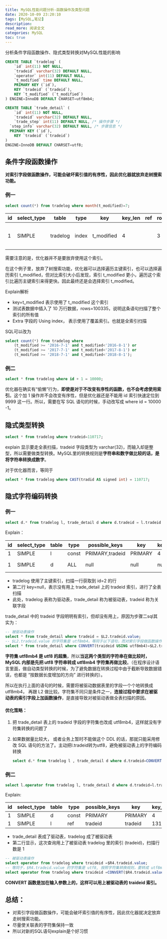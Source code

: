 ```yaml
---
title: MySQL性能问题分析-函数操作及类型问题
date: 2020-10-09 23:20:10
tags: [MySQL,笔记]
description: 
read_more: 阅读全文
categories: MySQL
toc: true
---
```



分析条件字段函数操作、隐式类型转换对MySQL性能的影响
<!--more-->


```sql
CREATE TABLE `tradelog` (
	`id` int(11) NOT NULL,
	`tradeid` varchar(32) DEFAULT NULL,
	`operator` int(11) DEFAULT NULL, 
	`t_modified` time DEFAULT NULL,
	PRIMARY KEY (`id`),
	KEY `tradeid` (`tradeid`),
	KEY `t_modified` (`t_modified`)
) ENGINE=InnoDB DEFAULT CHARSET=utf8mb4;

CREATE TABLE `trade_detail` (
	`id` int(11) NOT NULL,
	`tradeid` varchar(32) DEFAULT NULL,
	`trade_step` int(11) DEFAULT NULL, /* 操作步骤 */ 
  `step_info` varchar(32) DEFAULT NULL, /* 步骤信息 */ 
  PRIMARY KEY (`id`),
	KEY `tradeid` (`tradeid`)
)
ENGINE=InnoDB DEFAULT CHARSET=utf8;

```

## 条件字段函数操作

**对索引字段做函数操作，可能会破坏索引值的有序性，因此优化器就放弃走树搜索功能。**

### 例一

```sql
select count(*) from tradelog where month(t_modified)=7;
```

| id   | select_type | table    | type  | key        | key_len | ref  | rows | filtered | Extra                    |
| ---- | ----------- | -------- | ----- | ---------- | ------- | ---- | ---- | -------- | ------------------------ |
| 1    | SIMPLE      | tradelog | index | t_modified | 4       |      | 3    | 100      | Using where; Using index |

需要注意的是，优化器并不是要放弃使用这个索引。

在这个例子里，放弃了树搜索功能，优化器可以选择遍历主键索引，也可以选择遍历索引 t_modified，但对比索引大小后发现，索引 t_modified 更小，遍历这个索引比遍历主键索引来得更快。因此最终还是会选择索引 t_modified。

Explain解析

+ key=t_modified 表示使用了 t_modified 这个索引
+ 测试表数据中插入了 10 万行数据，rows=100335，说明这条语句扫描了整个索引的所有值
+ Extra 字段的 Using index， 表示使用了覆盖索引。也就是全索引扫描

SQL可以改为

```sql
select count(*) from tradelog where
	(t_modified >= '2016-7-1' and t_modified<'2016-8-1') or
	(t_modified >= '2017-7-1' and t_modified<'2017-8-1') or
	(t_modified >= '2018-7-1' and t_modified<'2018-8-1');
```

### 例二

```sql
select * from tradelog where id + 1 = 10000;
```

优化器在确实有“偷懒”行为，**即使是对于不改变有序性的函数，也不会考虑使用索引**。这个加 1 操作并不会改变有序性，但是优化器还是不能用 id 索引快速定位到 9999 这一行。所以，需要在写 SQL 语句的时候，手动改写成 where id = 10000 -1。

 

## 隐式类型转换

```sql
select * from tradelog where tradeid=110717;
```

explain 显示要走全表扫描，tradeid 字段类型为 varchar(32)，而输入却是整型，所以需要做类型转换。MySQL里的转换规则是**字符串和数字做比较的话，是将字符串转换成数字**。

对于优化器而言，等同于

```sql
select * from tradelog where CAST(tradid AS signed int) = 110717;
```



## 隐式字符编码转换

### 例一

```sql
select d.* from tradelog l, trade_detail d where d.tradeid = l.tradeid and l.id = 2;
```

Explain：

| id   | select_type | table | type  | possible_keys   | key     | key_len | ref   | rows | filtered | Extra       |
| ---- | ----------- | ----- | ----- | --------------- | ------- | ------- | ----- | ---- | -------- | ----------- |
| 1    | SIMPLE      | l     | const | PRIMARY,tradeid | PRIMARY | 4       | const | 1    | 100.00   |             |
| 1    | SIMPLE      | d     | ALL   | null            | null    | null    | null  | 11   | 100.00   | Using where |

+ tradelog 使用了主键索引，扫描一行获取到 id=2 的行
+ 第二行 key=null，表示没有用上 trade_detail 上的 tradeid 索引，进行了全表扫描
+ 此处，tradelog 表称为驱动表，trade_detail 称为被驱动表，tradeid 称为关联字段

trade_detail 中的 tradeid 字段明明有索引，但却没有用上，原因为步骤二sql其实为：

```sql
-- 被驱动表操作
select * from trade_detail where tradeid = $L2.tradeid.value;
-- $L2.tradeid.value 的字符集是 utf8mb4。等同于以下语句，而对索引字段做函数操作，优化器会放弃走树搜索
select * from trade_detail where CONVERT(traideid USING utf8mb4)=$L2.tradeid.value;
```

**字符集 utf8mb4 是 utf8 的超集**，所以**当这两个类型的字符串在做比较时，MySQL 内部是先把 utf8 字符串转成 utf8mb4 字符集再做比较**。（在程序设计语言里面，做自动类型转换的时候，为了避免数据在转换过程中由于截断导致数据错误，也都是 “按数据长度增加的方向” 进行转换的）。

所以在执行上面的语句的时候，需要将被驱动数据表里的字段一个个地转换成 utf8mb4， 再跟 L2 做比较。字符集不同只是条件之一，**连接过程中要求在被驱动表的索引字段上加函数操作**，是直接导致对被驱动表做全表扫描的原因。

#### 优化策略：

1. 把 trade_detail 表上的 tradeid 字段的字符集也改成 utf8mb4，这样就没有字符集转换的问题了

2. 如果数据量比较大， 或者业务上暂时不能做这个 DDL 的话，那就只能采用修改 SQL 语句的方法了。主动把l.tradeid转为utf8，避免被驱动表上的字符编码转换

   ```sql
   select d.* from tradelog l , trade_detail d where d.tradeid=CONVERT(l.tradeid USING utf8)
   ```


### 例二

```sql
select l.operator from tradelog l, trade_detail d where d.tradeid=l.tradeid and d.id=4;
```

Explain:

| id   | select_type | table | type  | possible_keys | key     | key_len | ref   | rows | filtered | Extra |
| ---- | ----------- | ----- | ----- | ------------- | ------- | ------- | ----- | ---- | -------- | ----- |
| 1    | SIMPLE      | d     | const | PRIMARY       | PRIMARY | 4       | const | 1    | 100.00   |       |
| 1    | SIMPLE      | l     | ref   | tradeid       | tradeid | 131     | const | 1    | 100.00   |       |

+ trade_detail 表成了驱动表，tradelog 成了被驱动表
+ 第二行显示，这次查询用上了被驱动表 tradelog 里的索引 (tradeid)，扫描行数是 1

```sql
-- 被驱动表操作
select operator from tradelog where traideid =$R4.tradeid.value;
-- 等同于，$R4.tradeid.value 的字符集是 utf8, 按照字符集转换规则，要转成 utf8mb4
select operator from tradelog where traideid =CONVERT($R4.tradeid.value USING utf8mb4);
```

**CONVERT 函数是加在输入参数上的，这样可以用上被驱动表的 traideid 索引。**



## 总结：

+ 对索引字段做函数操作，可能会破坏索引值的有序性，因此优化器就决定放弃走树搜索功能。
+ 尽量使关联表的字符集保持一致
+ 所以对新的SQL语句explain是个好习惯